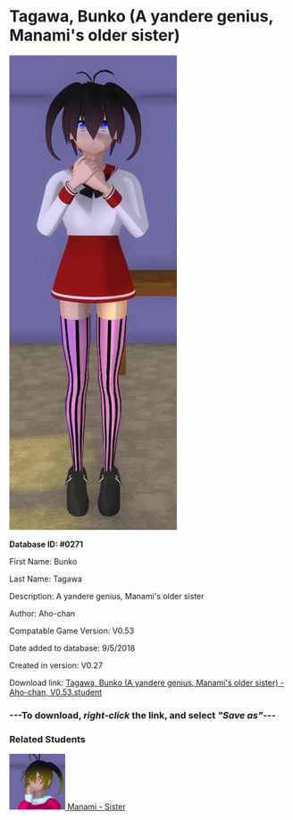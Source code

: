 # Tagawa, Bunko (A yandere genius, Manami's older sister)

<img src="../../Files/Images/Tagawa, Bunko (A yandere genius, Manami's older sister).png" title="Tagawa, Bunko (A yandere genius, Manami's older sister) - Aho-chan, V0.53">

**Database ID: #0271**

First Name: Bunko

Last Name: Tagawa

Description: A yandere genius, Manami's older sister

Author: Aho-chan

Compatable Game Version: V0.53

Date added to database: 9/5/2018

Created in version: V0.27

Download link: <a href="https://raw.githubusercontent.com/Arbiter1223/Daigaku-Gurashi-Custom-Students/master/Files/Student%20Files/Tagawa%2C%20Bunko%20(A%20yandere%20genius%2C%20Manami's%20older%20sister)%20-%20Aho-chan%2C%20V0.53.student">Tagawa, Bunko (A yandere genius, Manami's older sister) - Aho-chan, V0.53.student</a>

### ---**To download, _right-click_ the link, and select _"Save as"_**---

### Related Students

<a href="Tagawa, Manami (A bullied athlete, Murasaki's childhood friend).md"><img src="../../Files/Thumbs/Tagawa, Manami (A bullied athlete, Murasaki's childhood friend).png" height="100" width="100" title="Tagawa, Manami (A bullied athlete, Murasaki's childhood friend) - Aho-chan, V0.53"></a><a href="Tagawa, Manami (A bullied athlete, Murasaki's childhood friend).md"> Manami - Sister</a>

